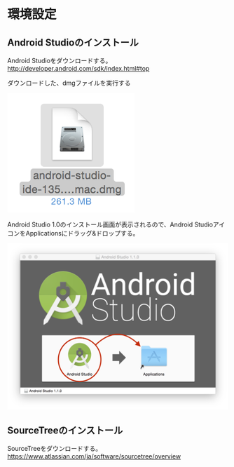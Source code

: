 # 環境設定
## Android Studioのインストール

Android Studioをダウンロードする。
http://developer.android.com/sdk/index.html#top

ダウンロードした、dmgファイルを実行する

![Image000](app000.png)

Android Studio 1.0のインストール画面が表示されるので、Android StudioアイコンをApplicationsにドラッグ&ドロップする。

![Image001](app001.png)

## SourceTreeのインストール

SourceTreeをダウンロードする。
https://www.atlassian.com/ja/software/sourcetree/overview


